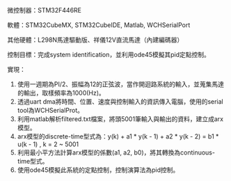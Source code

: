 微控制器：STM32F446RE 

軟體：STM32CubeMX, STM32CubeIDE, Matlab, WCHSerialPort 

其他硬體：L298N馬達驅動版、祥儀12V直流馬達（內建編碼器） 

控制目標：完成system identification，並利用ode45模擬其pid定點控制。 

實現： 
1. 使用一週期為PI/2、振幅為12的正弦波，當作開迴路系統的輸入，並蒐集馬達的輸出，取樣頻率為1000(Hz)。
2. 透過uart dma將時間、位置、速度與控制輸入的資訊傳入電腦，使用的serial tool為WCHSerialProt。
3. 利用matlab解析filtered.txt檔案，將頭5001筆輸入與輸出的資料，建立成arx模型。
4. arx模型的discrete-time型式為：y(k) + a1 * y(k - 1) + a2 * y(k - 2) = b1 * u(k - 1) , k = 2 ~ 5001
5. 利用最小平方法計算arx模型的係數(a1, a2, b0)，將其轉換為continuous-time型式。
6. 使用ode45模擬此系統的定點控制，控制演算法為pid控制。
